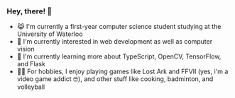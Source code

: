 ### Hey, there! 👋

- 😹 I'm currently a first-year computer science student studying at the University of Waterloo
- 💭 I'm currently interested in web development as well as computer vision
- 📕 I'm currently learning more about TypeScript, OpenCV, TensorFlow, and Flask
- 🏃‍♂️ For hobbies, I enjoy playing games like Lost Ark and FFVII (yes, i'm a video game addict 🤓), and other stuff like cooking, badminton, and volleyball

<!--
**MingLongSu/MingLongSu** is a ✨ _special_ ✨ repository because its `README.md` (this file) appears on your GitHub profile.

Here are some ideas to get you started:

- 🔭 I’m currently working on ...
- 🌱 I’m currently learning ...
- 👯 I’m looking to collaborate on ...
- 🤔 I’m looking for help with ...
- 💬 Ask me about ...
- 📫 How to reach me: ...
- 😄 Pronouns: ...
- ⚡ Fun fact: ...
-->

